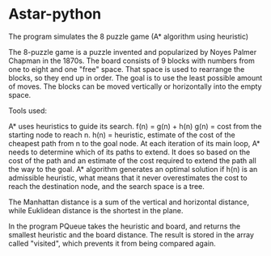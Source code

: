 # Astar-python
The program simulates the 8 puzzle game (A* algorithm using heuristic)


The 8-puzzle game is a puzzle invented and popularized by Noyes Palmer Chapman in the 1870s. The board
consists of 9 blocks with numbers from one to eight and one "free" space. That space is used to rearrange the
blocks, so they end up in order. The goal is to use the least possible amount of moves. The blocks can be moved
vertically or horizontally into the empty space.

Tools used:

A* uses heuristics to guide its search.
f(n) = g(n) + h(n)
g(n) = cost from the starting node to reach n.
h(n) = heuristic, estimate of the cost of the cheapest path from n to the goal node.
At each iteration of its main loop, A* needs to determine which of its paths to extend. It does so based on
the cost of the path and an estimate of the cost required to extend the path all the way to the goal. A* algorithm
generates an optimal solution if h(n) is an admissible heuristic, what means that it never overestimates the cost
to reach the destination node, and the search space is a tree.

The Manhattan distance is a sum of the vertical and horizontal distance, while Euklidean distance is the shortest
in the plane.

In the program PQueue takes the heuristic and board, and returns the smallest heuristic and the board distance.
The result is stored in the array called "visited", which prevents it from being compared again.
